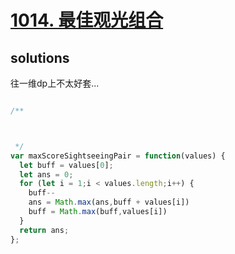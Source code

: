 # [1014. 最佳观光组合](https://leetcode-cn.com/problems/best-sightseeing-pair/)

## solutions

往一维dp上不太好套...


```js

/**



 */
var maxScoreSightseeingPair = function(values) {
  let buff = values[0];
  let ans = 0;
  for (let i = 1;i < values.length;i++) {
    buff--
    ans = Math.max(ans,buff + values[i])
    buff = Math.max(buff,values[i])
  }
  return ans;
};
```